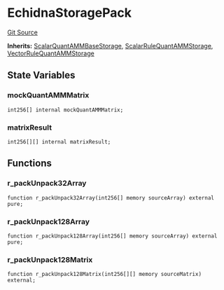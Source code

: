 # EchidnaStoragePack
[Git Source](https://github.com/QuantAMMProtocol/QuantAMM-V1/blob/3cfe58cf30c64b95a2607d2672fb541c48d807e0/contracts/echidna/echidna_storage_pack.sol)

**Inherits:**
[ScalarQuantAMMBaseStorage](/contracts/QuantAMMStorage.sol/abstract.ScalarQuantAMMBaseStorage.md), [ScalarRuleQuantAMMStorage](/contracts/QuantAMMStorage.sol/abstract.ScalarRuleQuantAMMStorage.md), [VectorRuleQuantAMMStorage](/contracts/QuantAMMStorage.sol/abstract.VectorRuleQuantAMMStorage.md)


## State Variables
### mockQuantAMMMatrix

```solidity
int256[] internal mockQuantAMMMatrix;
```


### matrixResult

```solidity
int256[][] internal matrixResult;
```


## Functions
### r_packUnpack32Array


```solidity
function r_packUnpack32Array(int256[] memory sourceArray) external pure;
```

### r_packUnpack128Array


```solidity
function r_packUnpack128Array(int256[] memory sourceArray) external pure;
```

### r_packUnpack128Matrix


```solidity
function r_packUnpack128Matrix(int256[][] memory sourceMatrix) external;
```

